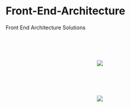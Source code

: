 # Front-End-Architecture
Front End Architecture Solutions

<br />
<br />
<br />

<p align="center" width="100%">
    <img src="https://i.ibb.co/sWrRn0h/Nextjs-React-Arhitecture-for-Cutom-Style-drawio.png">
</p>

<br />
<br />
<br />

<p align="center" width="100%">
    <img src="https://i.ibb.co/HYxy4bK/Video-Editor-Nextjs-React-Client-Arhitecture-drawio.png">
</p>


<br />
<br />
<br />
